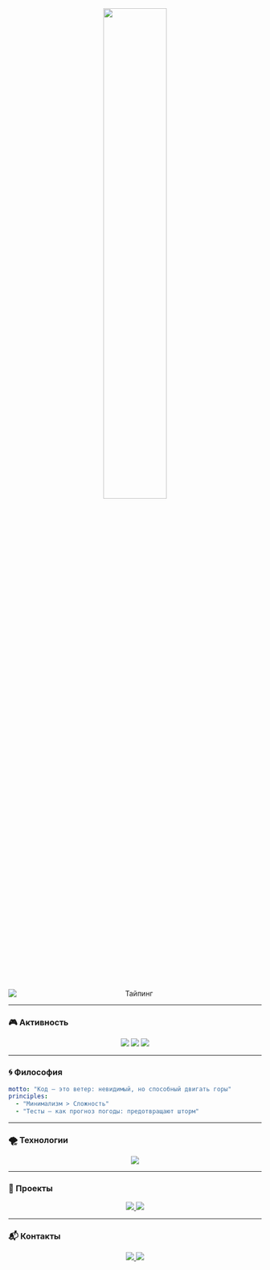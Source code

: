 <!-- Баннер -->
<div align="center">
  <img src="https://media3.giphy.com/media/v1.Y2lkPTc5MGI3NjExOTg0NnRmbjJya28xNDQxNDE5aDZzd2F5cDQyNjJhczRhZmFsMGl4ciZlcD12MV9pbnRlcm5hbF9naWZfYnlfaWQmY3Q9Zw/3oKIP8Xd4GDY8AXv2w/giphy.gif" width="50%">
</div>

<!-- Заголовок с анимацией -->
<div align="center">
  <img src="https://readme-typing-svg.vercel.app/?font=JetBrains+Mono&pause=1000&color=5D8AA8&width=435&lines=Привет,+я+venticorda+(Даниил);Код+должен+дышать;Свобода+в+каждой+строчке" alt="Тайпинг" style="display: block; margin: 0 auto;">
</div>

---

<!-- Статистика -->
### 🎮 Активность
<div align="center">
  <img src="https://github-readme-stats.vercel.app/api?username=venticorda&show_icons=true&theme=panda&hide_border=true&locale=ru&border_radius=50">
  <img src="https://github-readme-streak-stats.herokuapp.com/?user=venticorda&theme=panda&hide_border=true&locale=ru&border_radius=50">
  <img src="https://github-readme-activity-graph.vercel.app/graph?username=venticorda&theme=react-dark&hide_border=true&area=true">
</div>

---

### 🌀 Философия
```yaml
motto: "Код — это ветер: невидимый, но способный двигать горы"
principles: 
  - "Минимализм > Сложность"
  - "Тесты — как прогноз погоды: предотвращают шторм"
```
---

### 🌪️ Технологии
<p align="center"> <img src="https://skillicons.dev/icons?i=docker,django,fastapi,nginx,sqlite,py,linux,mysql,postgres,github,bash,flask,githubactions,postman,git&theme=dark&perline=5"> </p>

---

### 🚀 Проекты
<div align="center">
  <a href="https://github.com/venticorda/The-Charitable-Foundation">
    <img src="https://github-readme-stats.vercel.app/api/pin/?username=venticorda&repo=The-Charitable-Foundation&theme=panda&show_owner=true">
  </a>
  <a href="https://github.com/venticorda-dev/portfolio-template">
    <img src="https://github-readme-stats.vercel.app/api/pin/?username=venticorda&repo=portfolio-template&theme=panda&show_owner=true">
  </a>
</div>  <!-- далее дубли + указать сами проекты выше -->

---

### 📬 Контакты
<p align="center"> 
  <a href="https://t.me/venticorda"> 
    <img src="https://img.shields.io/badge/Telegram-26A5E4?style=flat&logo=telegram&logoColor=white"> 
  </a> 
  <a href="mailto:dvarlashchenko@mail.ru"> 
    <img src="https://img.shields.io/badge/Email-005FF9?style=flat&logo=mail.ru&logoColor=white&label=Mail.ru"> 
  </a> 
</p>
